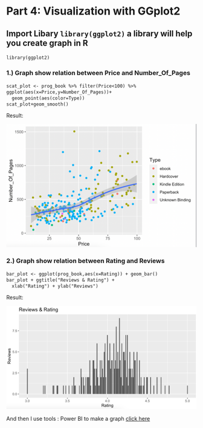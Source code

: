 # Part 4: Visualization with GGplot2

## Import Libary `library(ggplot2)` a library will help you create graph in R
```{R}
library(ggplot2)
```

### 1.) Graph show relation between Price and Number_Of_Pages
```{R}
scat_plot <- prog_book %>% filter(Price<100) %>% ggplot(aes(x=Price,y=Number_Of_Pages))+
  geom_point(aes(color=Type))
scat_plot+geom_smooth()
```
Result:

![Graph 1](Graph1.png)


### 2.) Graph show relation between Rating and Reviews
```{R}
bar_plot <- ggplot(prog_book,aes(x=Rating)) + geom_bar()
bar_plot + ggtitle("Reviews & Rating") +
  xlab("Rating") + ylab("Reviews") 
```
Result:

![Graph 2](Graph2.png)

And then I use tools : Power BI to make a graph [click here](https://app.powerbi.com/view?r=eyJrIjoiOWRlMjA5ZDgtMWUwNS00YTM0LTkyNmUtMWFiMzIzNzJmOTJmIiwidCI6IjZmNDQzMmRjLTIwZDItNDQxZC1iMWRiLWFjMzM4MGJhNjMzZCIsImMiOjEwfQ%3D%3D&pageName=ReportSection)
